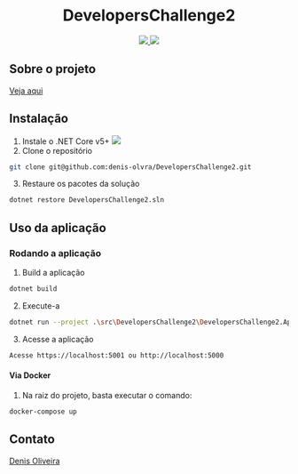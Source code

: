 <h1 align="center">DevelopersChallenge2</h1>


<p align="center">
  <a href="https://github.com/denis-olvra/DevelopersChallenge2/actions/workflows/dotnet.yml">
    <img src="https://github.com/denis-olvra/DevelopersChallenge2/actions/workflows/dotnet.yml/badge.svg">
  </a>
  <a href="https://dotnet.microsoft.com/download">
    <img src="https://img.shields.io/badge/.NET%20Core-v5.0%2B-blueviolet">
  </a>
</p>


## Sobre o projeto
[Veja aqui](About.md)

## Instalação
1. Instale o .NET Core v5+ <a href="https://dotnet.microsoft.com/download"><img src="https://img.shields.io/badge/.NET%20Core-v5.0%2B-blueviolet"></a>
2. Clone o repositório
```sh
git clone git@github.com:denis-olvra/DevelopersChallenge2.git
```
3. Restaure os pacotes da solução
```sh
dotnet restore DevelopersChallenge2.sln
```

## Uso da aplicação

### Rodando a aplicação
1. Build a aplicação
```sh
dotnet build
```
2. Execute-a
```sh
dotnet run --project .\src\DevelopersChallenge2\DevelopersChallenge2.Application\DevelopersChallenge2.Application.csproj
```
3. Acesse a aplicação
```sh
Acesse https://localhost:5001 ou http://localhost:5000
```

#### Via Docker
1. Na raiz do projeto, basta executar o comando:
```sh
docker-compose up
```

## Contato
<div class="LI-profile-badge"  data-version="v1" data-size="medium" data-locale="pt_BR" data-type="vertical" data-theme="dark" data-vanity="denisolvra"><a class="LI-simple-link" href='https://br.linkedin.com/in/denisolvra?trk=profile-badge'>Denis Oliveira</a></div>